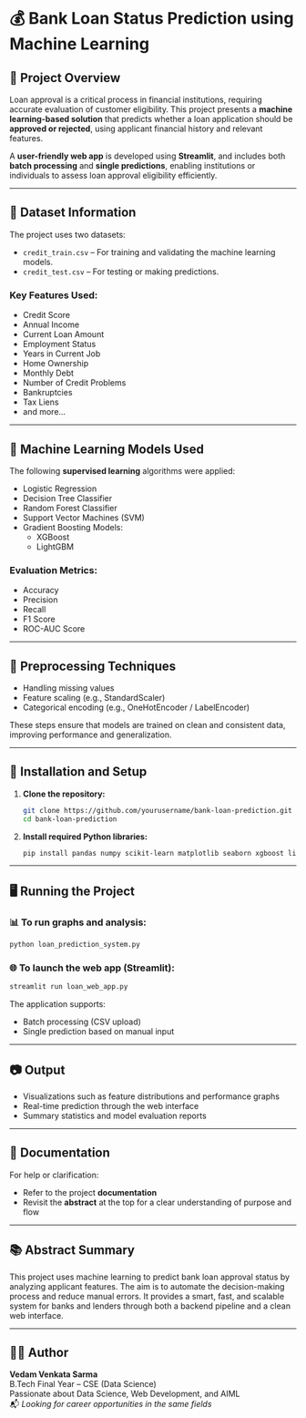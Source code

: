 
# 💰 Bank Loan Status Prediction using Machine Learning

## 📌 Project Overview

Loan approval is a critical process in financial institutions, requiring accurate evaluation of customer eligibility. This project presents a **machine learning-based solution** that predicts whether a loan application should be **approved or rejected**, using applicant financial history and relevant features.

A **user-friendly web app** is developed using **Streamlit**, and includes both **batch processing** and **single predictions**, enabling institutions or individuals to assess loan approval eligibility efficiently.

---

## 📂 Dataset Information

The project uses two datasets:

- `credit_train.csv` – For training and validating the machine learning models.
- `credit_test.csv` – For testing or making predictions.

### Key Features Used:
- Credit Score  
- Annual Income  
- Current Loan Amount  
- Employment Status  
- Years in Current Job  
- Home Ownership  
- Monthly Debt  
- Number of Credit Problems  
- Bankruptcies  
- Tax Liens  
- and more...

---

## 🧠 Machine Learning Models Used

The following **supervised learning** algorithms were applied:

- Logistic Regression  
- Decision Tree Classifier  
- Random Forest Classifier  
- Support Vector Machines (SVM)  
- Gradient Boosting Models:
  - XGBoost  
  - LightGBM  

### Evaluation Metrics:
- Accuracy  
- Precision  
- Recall  
- F1 Score  
- ROC-AUC Score  

---

## 🔧 Preprocessing Techniques

- Handling missing values  
- Feature scaling (e.g., StandardScaler)  
- Categorical encoding (e.g., OneHotEncoder / LabelEncoder)  

These steps ensure that models are trained on clean and consistent data, improving performance and generalization.

---

## 🚀 Installation and Setup

1. **Clone the repository:**
   ```bash
   git clone https://github.com/yourusername/bank-loan-prediction.git
   cd bank-loan-prediction
   ```

2. **Install required Python libraries:**
   ```bash
   pip install pandas numpy scikit-learn matplotlib seaborn xgboost lightgbm streamlit plotly
   ```

---

## 🖥️ Running the Project

### 📊 To run graphs and analysis:
```bash
python loan_prediction_system.py
```

### 🌐 To launch the web app (Streamlit):
```bash
streamlit run loan_web_app.py
```

The application supports:
- Batch processing (CSV upload)
- Single prediction based on manual input

---

## 📷 Output

- Visualizations such as feature distributions and performance graphs  
- Real-time prediction through the web interface  
- Summary statistics and model evaluation reports

---

## 📄 Documentation

For help or clarification:
- Refer to the project **documentation**
- Revisit the **abstract** at the top for a clear understanding of purpose and flow

---

## 📚 Abstract Summary

This project uses machine learning to predict bank loan approval status by analyzing applicant features. The aim is to automate the decision-making process and reduce manual errors. It provides a smart, fast, and scalable system for banks and lenders through both a backend pipeline and a clean web interface.

---

## 👨‍💻 Author

**Vedam Venkata Sarma**  
B.Tech Final Year – CSE (Data Science)  
Passionate about Data Science, Web Development, and AIML  
📬 _Looking for career opportunities in the same fields_  
